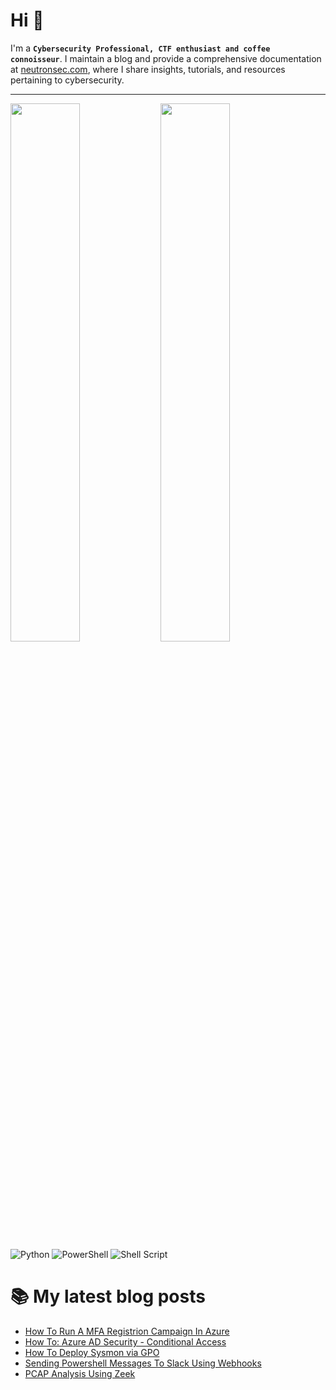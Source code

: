 # Hi 👋

I'm a **`Cybersecurity Professional, CTF enthusiast and coffee connoisseur`**. I maintain a blog and provide a comprehensive documentation at [neutronsec.com](neutronsec.com), where I share insights, tutorials, and resources pertaining to cybersecurity.

---

<img align="left" width="47%" src="https://github-readme-stats.vercel.app/api?username=neutronsec&show_icons=true&theme=dark" />
<img align="left" width="47%" src="https://github-readme-stats.vercel.app/api/top-langs/?username=neutronsec&layout=compact&theme=dark" />

![Python](https://img.shields.io/badge/python-3670A0?style=for-the-badge&logo=python&logoColor=ffdd54)
![PowerShell](https://img.shields.io/badge/PowerShell-%235391FE.svg?style=for-the-badge&logo=powershell&logoColor=white)
![Shell Script](https://img.shields.io/badge/shell_script-%23121011.svg?style=for-the-badge&logo=gnu-bash&logoColor=white)

# 📚 My latest blog posts

- [How To Run A MFA Registrion Campaign In Azure](https://neutronsec.com/blog/2022/10/11/how-to-run-a-mfa-registration-campaign-in-azure/)
- [How To: Azure AD Security - Conditional Access](https://neutronsec.com/blog/2022/10/10/how-to-azure-ad-security-conditional-access/)
- [How To Deploy Sysmon via GPO](https://neutronsec.com/blog/2022/10/03/how-to-deploy-sysmon-via-gpo/)
- [Sending Powershell Messages To Slack Using Webhooks](https://neutronsec.com/blog/2022/09/18/sending-powershell-messages-to-slack-using-webhooks/)
- [PCAP Analysis Using Zeek](https://neutronsec.com/blog/2022/09/17/pcap-analysis-using-zeek/)




